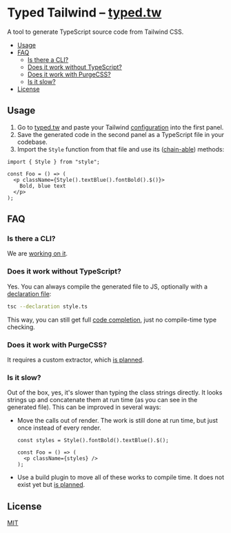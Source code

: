 # Typed Tailwind – [typed.tw](https://typed.tw)

A tool to generate TypeScript source code from Tailwind CSS.

* [Usage](#usage)
* [FAQ](#faq)
    + [Is there a CLI?](#is-there-a-cli)
    + [Does it work without TypeScript?](#does-it-work-without-typescript)
    + [Does it work with PurgeCSS?](#does-it-work-with-purgecss)
    + [Is it slow?](#is-it-slow)
* [License](#license)

## Usage

1. Go to [typed.tw](https://typed.tw) and paste your Tailwind [configuration](https://tailwindcss.com/docs/configuration) into the first panel.
2. Save the generated code in the second panel as a TypeScript file in your codebase.
3. Import the `Style` function from that file and use its ([chain-able](https://en.wikipedia.org/wiki/Method_chaining)) methods:

```tsx
import { Style } from "style";

const Foo = () => (
  <p className={Style().textBlue().fontBold().$()}>
    Bold, blue text
  </p>
);
```

## FAQ

### Is there a CLI?

We are [working on it](https://github.com/dvkndn/typed-tailwind/issues/3).

### Does it work without TypeScript?

Yes. You can always compile the generated file to JS, optionally with a [declaration file](https://www.typescriptlang.org/docs/handbook/declaration-files/introduction.html):

```sh
tsc --declaration style.ts
```

This way, you can still get full [code completion](https://code.visualstudio.com/docs/editor/intellisense), just no compile-time type checking.

### Does it work with PurgeCSS?

It requires a custom extractor, which [is planned](https://github.com/dvkndn/typed-tailwind/issues/2).

### Is it slow?

Out of the box, yes, it's slower than typing the class strings directly. It looks strings up and concatenate them at run time (as you can see in the generated file). This can be improved in several ways:

- Move the calls out of render. The work is still done at run time, but just once instead of every render.

    ```tsx
    const styles = Style().fontBold().textBlue().$();
    
    const Foo = () => (
      <p className={styles} />
    );
    ```
- Use a build plugin to move all of these works to compile time. It does not exist yet but [is planned](https://github.com/dvkndn/typed-tailwind/issues/1).

## License
[MIT](https://choosealicense.com/licenses/mit/)
